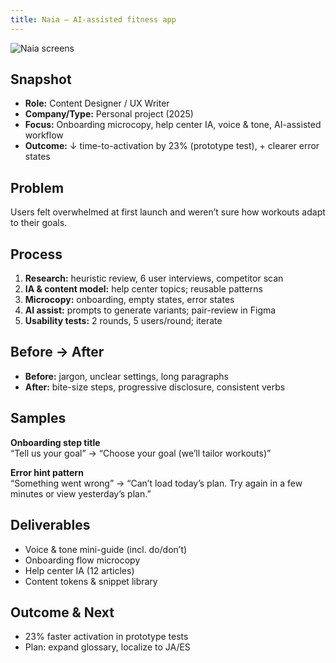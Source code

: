 ```yaml
---
title: Naia — AI-assisted fitness app
---
```


<link rel="stylesheet" href="/style.css">

![Naia screens](images/flow.png)

## Snapshot
- **Role:** Content Designer / UX Writer  
- **Company/Type:** Personal project (2025)  
- **Focus:** Onboarding microcopy, help center IA, voice & tone, AI-assisted workflow  
- **Outcome:** ↓ time-to-activation by 23% (prototype test), + clearer error states

## Problem
Users felt overwhelmed at first launch and weren’t sure how workouts adapt to their goals.

## Process
1. **Research:** heuristic review, 6 user interviews, competitor scan  
2. **IA & content model:** help center topics; reusable patterns  
3. **Microcopy:** onboarding, empty states, error states  
4. **AI assist:** prompts to generate variants; pair-review in Figma  
5. **Usability tests:** 2 rounds, 5 users/round; iterate

## Before → After
- **Before:** jargon, unclear settings, long paragraphs  
- **After:** bite-size steps, progressive disclosure, consistent verbs

## Samples
**Onboarding step title**  
“Tell us your goal” → “Choose your goal (we’ll tailor workouts)”

**Error hint pattern**  
“Something went wrong” → “Can’t load today’s plan. Try again in a few minutes or view yesterday’s plan.”

## Deliverables
- Voice & tone mini-guide (incl. do/don’t)  
- Onboarding flow microcopy  
- Help center IA (12 articles)  
- Content tokens & snippet library

## Outcome & Next
- 23% faster activation in prototype tests  
- Plan: expand glossary, localize to JA/ES
